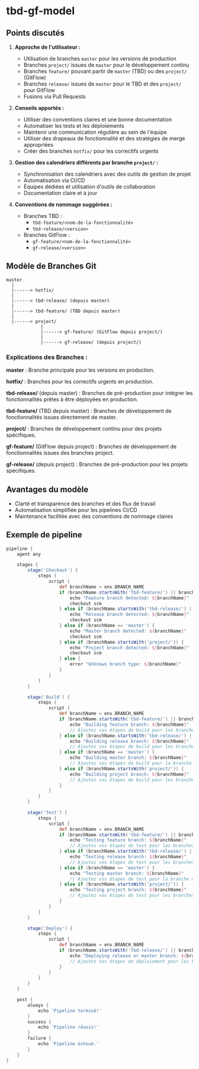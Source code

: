 # tbd-gf-model
## Points discutés
1. **Approche de l'utilisateur :**
   - Utilisation de branches `master` pour les versions de production
   - Branches `project/` issues de `master` pour le développement continu
   - Branches `feature/` pouvant partir de `master` (TBD) ou des `project/` (GitFlow)
   - Branches `release/` issues de `master` pour le TBD et des `project/` pour GitFlow
   - Fusions via Pull Requests

2. **Conseils apportés :**
   - Utiliser des conventions claires et une bonne documentation
   - Automatiser les tests et les déploiements
   - Maintenir une communication régulière au sein de l'équipe
   - Utiliser des drapeaux de fonctionnalité et des stratégies de merge appropriées
   - Créer des branches `hotfix/` pour les correctifs urgents

3. **Gestion des calendriers différents par branche `project/` :**
   - Synchronisation des calendriers avec des outils de gestion de projet
   - Automatisation via CI/CD
   - Équipes dédiées et utilisation d'outils de collaboration
   - Documentation claire et à jour

4. **Conventions de nommage suggérées :**
   - Branches TBD :
     - `tbd-feature/<nom-de-la-fonctionnalité>`
     - `tbd-release/<version>`
   - Branches GitFlow :
     - `gf-feature/<nom-de-la-fonctionnalité>`
     - `gf-release/<version>`

## Modèle de Branches Git
```plaintext
master
  |
  |------> hotfix/
  |
  |------> tbd-release/ (depuis master)
  |
  |------> tbd-feature/ (TBD depuis master)
  |
  |------> project/
             |
             |------> gf-feature/ (GitFlow depuis project/)
             |
             |------> gf-release/ (depuis project/)

```
### Explications des Branches :
**master** : Branche principale pour les versions en production.

**hotfix/** : Branches pour les correctifs urgents en production.

**tbd-release/** (depuis master) : Branches de pré-production pour intégrer les fonctionnalités prêtes à être déployées en production.

**tbd-feature/** (TBD depuis master) : Branches de développement de fonctionnalités issues directement de master.

**project/** : Branches de développement continu pour des projets spécifiques.

**gf-feature/** (GitFlow depuis project) : Branches de développement de fonctionnalités issues des branches project.

**gf-release/** (depuis project) : Branches de pré-production pour les projets spécifiques.

## Avantages du modèle
- Clarté et transparence des branches et des flux de travail
- Automatisation simplifiée pour les pipelines CI/CD
- Maintenance facilitée avec des conventions de nommage claires

## Exemple de pipeline

```groovy
pipeline {
    agent any

    stages {
        stage('Checkout') {
            steps {
                script {
                    def branchName = env.BRANCH_NAME
                    if (branchName.startsWith('tbd-feature/') || branchName.startsWith('gf-feature/')) {
                        echo "Feature branch detected: ${branchName}"
                        checkout scm
                    } else if (branchName.startsWith('tbd-release/') || branchName.startsWith('gf-release/')) {
                        echo "Release branch detected: ${branchName}"
                        checkout scm
                    } else if (branchName == 'master') {
                        echo "Master branch detected: ${branchName}"
                        checkout scm
                    } else if (branchName.startsWith('project/')) {
                        echo "Project branch detected: ${branchName}"
                        checkout scm
                    } else {
                        error "Unknown branch type: ${branchName}"
                    }
                }
            }
        }

        stage('Build') {
            steps {
                script {
                    def branchName = env.BRANCH_NAME
                    if (branchName.startsWith('tbd-feature/') || branchName.startsWith('gf-feature/')) {
                        echo "Building feature branch: ${branchName}"
                        // Ajoutez vos étapes de build pour les branches feature ici
                    } else if (branchName.startsWith('tbd-release/') || branchName.startsWith('gf-release/')) {
                        echo "Building release branch: ${branchName}"
                        // Ajoutez vos étapes de build pour les branches release ici
                    } else if (branchName == 'master') {
                        echo "Building master branch: ${branchName}"
                        // Ajoutez vos étapes de build pour la branche master ici
                    } else if (branchName.startsWith('project/')) {
                        echo "Building project branch: ${branchName}"
                        // Ajoutez vos étapes de build pour les branches project ici
                    }
                }
            }
        }

        stage('Test') {
            steps {
                script {
                    def branchName = env.BRANCH_NAME
                    if (branchName.startsWith('tbd-feature/') || branchName.startsWith('gf-feature/')) {
                        echo "Testing feature branch: ${branchName}"
                        // Ajoutez vos étapes de test pour les branches feature ici
                    } else if (branchName.startsWith('tbd-release/') || branchName.startsWith('gf-release/')) {
                        echo "Testing release branch: ${branchName}"
                        // Ajoutez vos étapes de test pour les branches release ici
                    } else if (branchName == 'master') {
                        echo "Testing master branch: ${branchName}"
                        // Ajoutez vos étapes de test pour la branche master ici
                    } else if (branchName.startsWith('project/')) {
                        echo "Testing project branch: ${branchName}"
                        // Ajoutez vos étapes de test pour les branches project ici
                    }
                }
            }
        }

        stage('Deploy') {
            steps {
                script {
                    def branchName = env.BRANCH_NAME
                    if (branchName.startsWith('tbd-release/') || branchName.startsWith('gf-release/') || branchName == 'master') {
                        echo "Deploying release or master branch: ${branchName}"
                        // Ajoutez vos étapes de déploiement pour les branches release et master ici
                    }
                }
            }
        }
    }

    post {
        always {
            echo 'Pipeline terminé!'
        }
        success {
            echo 'Pipeline réussi!'
        }
        failure {
            echo 'Pipeline échoué.'
        }
    }
}
```
